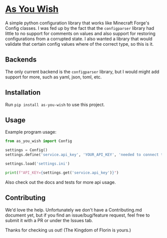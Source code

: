 # [As You Wish](https://www.youtube.com/watch?v=3toktnaqAyE)
A simple python configuration library that works like Minecraft Forge's Config classes.
I was fed up by the fact that the ```configparser``` library had little to no support for comments on values 
and also support for restoring configurations from a corrupted state.
I also wanted a library that would validate that certain config values where of the correct type, so this is it.

## Backends
The only current backend is the ```configparser``` library, but I would might add support for more,
such as yaml, json, toml, etc.

## Installation
Run ```pip install as-you-wish``` to use this project.

## Usage
Example program usage:
```python
from as_you_wish import Config

settings = Config()
settings.define('service.api_key', 'YOUR_API_KEY', 'needed to connect to the api service')

settings.load('settings.ini')

print(f"API_KEY={settings.get('service.api_key')}")
```

Also check out the docs and tests for more api usage.

## Contributing
We'd love the help. Unfortunately we don't have a Contributing.md document yet, but if you find an issue/bug/feature request, feel free to submit it with a PR or under the Issues tab.

Thanks for checking us out! (The Kingdom of Florin is yours.)